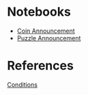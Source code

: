 # Notebooks
- [Coin Announcement](./coin_announcement.ipynb)
- [Puzzle Announcement](./puzzle_announcement.ipynb)

# References
[Conditions](https://docs.chia.net/conditions#list)
